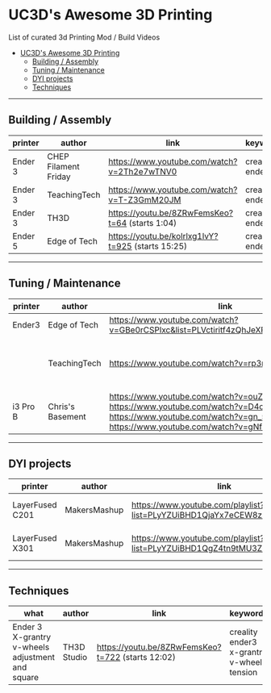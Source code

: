 # UC3D's Awesome 3D Printing
List of curated 3d Printing Mod / Build Videos

- [UC3D's Awesome 3D Printing](#uc3ds-awesome-3d-printing)
	- [Building / Assembly](#building--assembly)
	- [Tuning / Maintenance](#tuning--maintenance)
	- [DYI projects](#dyi-projects)
	- [Techniques](#techniques)

---
## Building / Assembly
| printer | author               | link | keywords |
| ------- | -------------------- | ---- | -------- |
| Ender 3 | CHEP Filament Friday | https://www.youtube.com/watch?v=2Th2e7wTNV0       | creality ender3
| Ender 3 | TeachingTech         | https://www.youtube.com/watch?v=T-Z3GmM20JM       | creality ender3
| Ender 3 | TH3D                 | https://youtu.be/8ZRwFemsKeo?t=64 (starts 1:04)   | creality ender3
| Ender 5 | Edge of Tech         | https://youtu.be/kolrlxg1lvY?t=925 (starts 15:25) | creality ender5

---
## Tuning / Maintenance
| printer  | author               | link | keywords |
| -------  | -------------------- | ---- | -------- |
| Ender3   | Edge of Tech         | https://www.youtube.com/watch?v=GBe0rCSPlxc&list=PLVctiritf4zQhJeXFqaimrCKjhH9DPza1 | creality ender3
|          | TeachingTech         | https://www.youtube.com/watch?v=rp3r921DBGI | e2e end-to-end tuning step-by-step
| i3 Pro B | Chris's Basement     | https://www.youtube.com/watch?v=ouZQ-SKZDsc (1/4)<br> https://www.youtube.com/watch?v=D4oOZGvVTL8 (2/4)<br> https://www.youtube.com/watch?v=gn_5QKPj31E (3/4) <br> https://www.youtube.com/watch?v=gNfbpbmkdus (4/4) | geeetech i3 i3prob

---
## DYI projects
| printer | author               | link | keywords |
| ------- | -------------------- | ---- | -------- |
| LayerFused C201 | MakersMashup | https://www.youtube.com/playlist?list=PLyYZUiBHD1QjaYx7eCEW8zXvsgwEbAykY | cartesian step-by-step dyi
| LayerFused X301 | MakersMashup | https://www.youtube.com/playlist?list=PLyYZUiBHD1QgZ4tn9tMU3Z-l71JyhPW9l | corexy step-by-step dyi

---
## Techniques
| what | author               | link | keywords |
| ---- | -------------------- | ---- | -------- |
| Ender 3 X-grantry v-wheels adjustment and square | TH3D Studio | https://youtu.be/8ZRwFemsKeo?t=722 (starts 12:02) | creality ender3 x-grantry v-wheels tension

